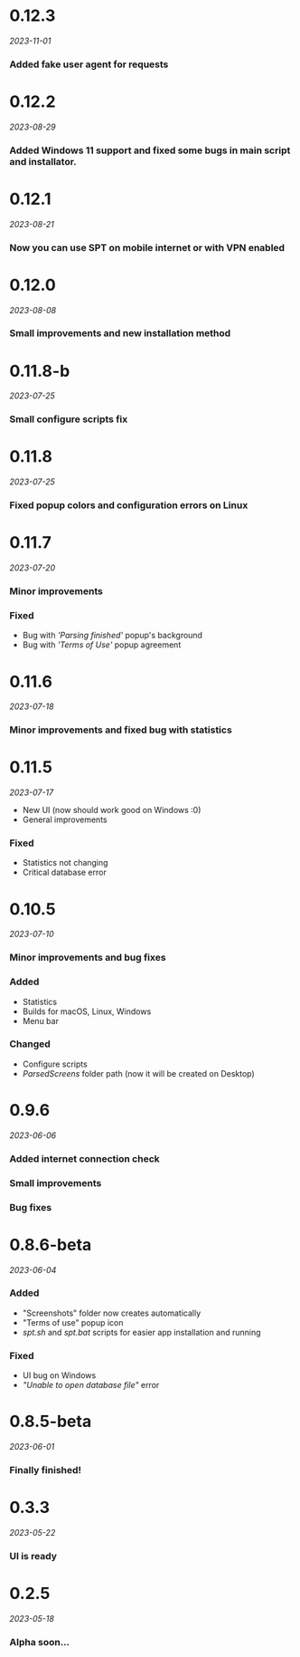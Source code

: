 # 0.12.3
*2023-11-01*

### Added fake user agent for requests


# 0.12.2
*2023-08-29*

### Added Windows 11 support and fixed some bugs in main script and installator.


# 0.12.1
*2023-08-21*

### Now you can use SPT on mobile internet or with VPN enabled


# 0.12.0
*2023-08-08*

### Small improvements and new installation method


# 0.11.8-b
*2023-07-25*

### Small configure scripts fix


# 0.11.8
*2023-07-25*

### Fixed popup colors and configuration errors on Linux


# 0.11.7
*2023-07-20*

### Minor improvements
### Fixed
- Bug with *'Parsing finished'* popup's background
- Bug with *'Terms of Use'* popup agreement


# 0.11.6
*2023-07-18*

### Minor improvements and fixed bug with statistics


# 0.11.5
*2023-07-17*

- New UI (now should work good on Windows :0)
- General improvements
### Fixed
- Statistics not changing
- Critical database error


# 0.10.5
*2023-07-10*

### Minor improvements and bug fixes
### Added
- Statistics
- Builds for macOS, Linux, Windows
- Menu bar
### Changed
- Configure scripts
- *ParsedScreens* folder path (now it will be created on Desktop)


# 0.9.6
*2023-06-06*

### Added internet connection check
### Small improvements
### Bug fixes


# 0.8.6-beta
*2023-06-04*

### Added
- "Screenshots" folder now creates automatically
- "Terms of use" popup icon 
- *spt.sh* and *spt.bat* scripts for easier app installation and running
### Fixed
- UI bug on Windows
- *"Unable to open database file"* error


# 0.8.5-beta
*2023-06-01*

### Finally finished!


# 0.3.3
*2023-05-22*

### UI is ready


# 0.2.5
*2023-05-18*

### Alpha soon...
